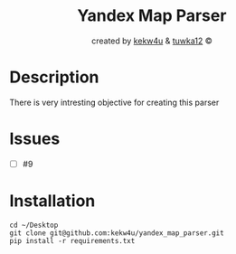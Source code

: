 <h1 align="center">Yandex Map Parser</h1>
<p align="center">created by <a href='#'>kekw4u</a> & <a href='#'>tuwka12</a> ©</p> 

# Description
There is very intresting objective for creating this parser

# Issues
- [ ] #9

# Installation
```
cd ~/Desktop
git clone git@github.com:kekw4u/yandex_map_parser.git
pip install -r requirements.txt
```